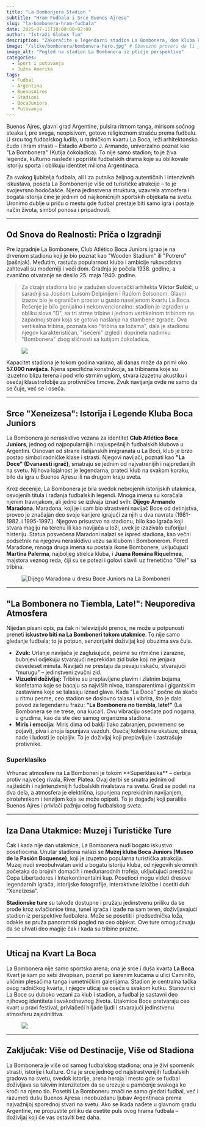 ```yaml
---
title: "La Bombonjera Stadion "
subtitle: "Hram Fudbala i Srce Buenos Ajresa"
slug: "la-bombonera-hram-fudbala"
date: 2025-07-11T10:00:00+02:00
author: "Istraži Globus Tim"
description: "Zakoračite u legendarni stadion La Bombonera, dom kluba Boca Juniors i svedoka nebrojenih fudbalskih drama. Otkrijte istoriju, strast i jedinstvenu atmosferu ovog ikoničnog mesta u Buenos Ajresu."
image: "/slike/bombonera/bombonera-hero.jpg" # Obavezno proveri da li je ova putanja tačna!
image_alt: "Pogled na stadion La Bombonera iz ptičje perspektive"
categories:
  - Sport i putovanja
  - Južna Amerika
tags:
  - Fudbal
  - Argentina
  - BuenosAires
  - Stadioni
  - BocaJuniors
  - Putovanja
---
```


<p class="intro-paragraph">Buenos Ajres, glavni grad Argentine, pulsira ritmom tanga, mirisom sočnog steaka i, pre svega, neopisivom, gotovo religioznom strašću prema fudbalu. U srcu tog fudbalskog ludila, u radničkom kvartu La Boca, leži arhitektonsko čudo i hram strasti – <span class="highlight-text">Estadio Alberto J. Armando</span>, univerzalno poznat kao <span class="highlight-text">"La Bombonera"</span> (Kutija čokoladica). To nije samo stadion; to je živa legenda, kulturno nasleđe i poprište fudbalskih drama koje su oblikovale istoriju sporta i oblikuju identitet miliona Argentinaca.</p>

<p class="intro-paragraph">Za svakog ljubitelja fudbala, ali i za putnika željnog autentičnih i intenzivnih iskustava, poseta La Bomboneri je više od turističke atrakcije – to je svojevrsno hodočašće. Njena jedinstvena struktura, uzavrela atmosfera i bogata istorija čine je jednim od najikoničnijih sportskih objekata na svetu. Uronimo dublje u priču o mestu gde fudbal prestaje biti samo igra i postaje način života, simbol ponosa i pripadnosti.</p>

---

## Od Snova do Realnosti: Priča o Izgradnji

Pre izgradnje La Bombonere, Club Atlético Boca Juniors igrao je na drvenom stadionu koji je bio poznat kao "Wooden Stadium" ili "Potrero" (pašnjak). Međutim, rastuća popularnost kluba i ambicije rukovodstva zahtevali su moderniji i veći dom. Gradnja je počela 1938. godine, a zvanično otvaranje se desilo 25. maja 1940. godine.

> Za dizajn stadiona bio je zadužen slovenački arhitekta <span class="highlight-text">**Viktor Sulčič**</span>, u saradnji sa Joséom Luisom Delpinijem i Raúlom Solsonom. Glavni izazov bio je ograničen prostor u gusto naseljenom kvartu La Boca. Rešenje je bilo genijalno i nekonvencionalno: stadion je izgrađen u obliku slova "D", sa tri strme tribine i jednom vertikalnom tribinom na zapadnoj strani koja se gotovo naslanja na stambene zgrade. Ova vertikalna tribina, poznata kao "tribina sa ložama", dala je stadionu njegov karakterističan, "isečeni" izgled i doprinela nadimku "Bombonera" zbog sličnosti sa kutijom čokoladica.

<figure class="article-image-box">
  <img src="/slike/bombonera/bombonera-tribine.jpg">
</figure>

Kapacitet stadiona je tokom godina varirao, ali danas može da primi oko <span class="highlight-text">**57.000 navijača**</span>. Njena specifična konstrukcija, sa tribinama koje su izuzetno blizu terena i pod vrlo strmim uglom, stvara izuzetnu akustiku i osećaj klaustrofobije za protivničke timove. Zvuk navijanja ovde ne samo da se čuje, već se i oseća.

---

## Srce "Xeneizesa": Istorija i Legende Kluba Boca Juniors

La Bombonera je neraskidivo vezana za identitet <span class="highlight-text">**Club Atlético Boca Juniors**</span>, jednog od najpopularnijih i najuspešnijih fudbalskih klubova u Argentini. Osnovan od strane italijanskih imigranata u La Boci, klub je brzo postao simbol radničke klase i strasti. Njegovi navijači, poznati kao <span class="highlight-text">**"La Doce" (Dvanaesti igrač)**</span>, smatraju se jednim od najvatrenijih i najpredanijih na svetu. Njihova lojalnost je legendarna, prateći klub na svakom koraku, bilo da igra u Buenos Ajresu ili na drugom kraju sveta.

Kroz decenije, La Bombonera je bila svedok nebrojenih istorijskih utakmica, osvojenih titula i rađanja fudbalskih legendi. Mnoga imena su koračala njenim travnjakom, ali jedno se izdvaja iznad svih: <span class="highlight-text">**Dijego Armando Maradona**</span>. Maradona, koji je i sam bio strastveni navijač Boce od detinjstva, proveo je značajan deo svoje karijere igrajući za njih u dva navrata (1981-1982. i 1995-1997.). Njegovo prisustvo na stadionu, bilo kao igrača koji stvara magiju na terenu ili kao navijača u loži, uvek je izazivalo euforiju i histeriju. Statua posvećena Maradoni nalazi se ispred stadiona, kao večni podsetnik na njegovu neraskidivu vezu sa klubom i Bombonerom. Pored Maradone, mnoga druga imena su postala ikone Bombonere, uključujući <span class="highlight-text">**Martína Palerma**</span>, najboljeg strelca kluba, i <span class="highlight-text">**Juana Romána Riquelmea**</span>, majstora veznog reda, čiji su se potezi i golovi slavili uz frenetično "Ole!" sa tribina.

<figure class="article-image-box">
  <img src="/slike/bombonera/maradona-boca.jpg" alt="Dijego Maradona u dresu Boce Juniors na La Bomboneri" loading="lazy">
</figure>

---

## "La Bombonera no Tiembla, Late!": Neuporediva Atmosfera

Nijedan pisani opis, pa čak ni televizijski prenos, ne može u potpunosti preneti<span class="highlight-text"> **iskustvo biti na La Bomboneri tokom utakmice**</span>. To nije samo gledanje fudbala; to je potpun, senzorijalni doživljaj koji obuzima sva čula.

* **Zvuk:** Urlanje navijača je zaglušujuće, pesme su ritmične i zarazne, bubnjevi odjekuju stvarajući neprekidan zid buke koji ne jenjava devedeset minuta. Navijači ne prestaju da pevaju i skaču, stvarajući "murugu" – jedinstveni zvučni zid.
* **Vizuelni doživljaj:** Tribine su preplavljene plavim i zlatnim bojama, konfetama koje se bacaju sa najviših nivoa, transparentima i gigantskim zastavama koje se talasaju iznad glava. Kada "La Doce" počne da skače u ritmu pesme, ceo stadion se doslovno talasa i vibrira, što je dalo povod za legendarnu frazu: <span class="highlight-text">**"La Bombonera no tiembla, late!"**</span> (La Bombonera se ne trese, ona kuca!). Ovu vibraciju osećate pod nogama, u grudima, kao da ste deo samog organizma stadiona.
* **Miris i emocija:** Miris dima od baklji (iako zabranjen, povremeno se pojavi), piva i znoja ispunjava vazduh. Osećaj kolektivne ekstaze, stresa, nade i ludosti je opipljiv. To je doživljaj koji preplavljuje i zastrašuje protivnike.

<div class="tip-box">
    <h3> Superklasiko </h3>
    <p>Vrhunac atmosfere na La Bomboneri je tokom **Superklasika** – derbija protiv najvećeg rivala, River Platea. Ovaj derbi se smatra jednim od najžešćih i najintenzivnijih fudbalskih rivalstava na svetu. Grad se podeli na dva dela, a atmosfera je električna, ispunjena neprekidnim navijanjem, pirotehnikom i tenzijom koja se može opipati. To je događaj koji parališe Buenos Ajres i privlači pažnju celog fudbalskog sveta.</p>
</div>

---

## Iza Dana Utakmice: Muzej i Turističke Ture

Čak i kada nije dan utakmice, La Bombonera nudi bogato iskustvo posetiocima. Unutar stadiona nalazi se <span class="highlight-text">**Muzej kluba Boca Juniors (Museo de la Pasión Boquense)**</span>, koji je izuzetno popularna turistička atrakcija. Muzej nudi sveobuhvatan uvid u bogatu istoriju kluba, od njegovih skromnih početaka do brojnih domaćih i međunarodnih trofeja, uključujući prestižnu Copa Libertadores i Interkontinentalni kup. Posetioci mogu videti dresove legendarnih igrača, istorijske fotografije, interaktivne izložbe i osetiti duh "Xeneizesa".

**Stadionske ture** su takođe dostupne i pružaju jedinstvenu priliku da se prođe kroz svlačionice tima, tunel igrača i izađe na sam teren, doživljavajući stadion iz perspektive fudbalera. Može se posetiti i predsednička loža, odakle se pruža panoramski pogled na ceo objekat. Ove ture omogućavaju da se uhvati deo magije čak i kada su tribine prazne.

---

## Uticaj na Kvart La Boca

La Bombonera nije samo sportska arena; ona je srce i duša kvarta <span class="highlight-text">**La Boca**</span>. Kvart je sam po sebi živopisan, poznat po šarenim kućama u ulici Caminito, uličnim plesačima tanga i umetničkim galerijama. Stadion je centralna tačka ovog radničkog kvarta, i njegov uticaj se oseća u svakom kutku. Stanovnici La Boce su duboko vezani za klub i stadion, a fudbal je sastavni deo njihovog identiteta i svakodnevnog života. Utakmice Boce pretvaraju ceo kvart u pravi festival, privlačeći hiljade ljudi i stvarajući jedinstvenu atmosferu zajedništva.

<figure class="article-image-box">
  <img src="/slike/bombonera/boca.jpg"> 
  
</figure>

---

## Zaključak: Više od Destinacije, Više od Stadiona

La Bombonera je više od samog fudbalskog stadiona; ona je živi spomenik strasti, istorije i kulture. Ona je srce jednog od najstrastvenijih fudbalskih gradova na svetu, svedok istorije, arena heroja i mesto gde se fudbal doživljava sa takvim intenzitetom da se urezuje u pamćenje svakoga ko kroči na njeno tlo. Posetiti La Bomboneru znači ne samo gledati fudbal, već i razumeti <span class="highlight-text">dušu Buenos Ajresa</span> i neobuzdanu ljubav Argentinaca prema najvažnijoj sporednoj stvari na svetu. Ako se ikada nađete u glavnom gradu Argentine, ne propustite priliku da osetite puls ovog hrama fudbala – doživljaj koji će vas ostaviti bez daha.